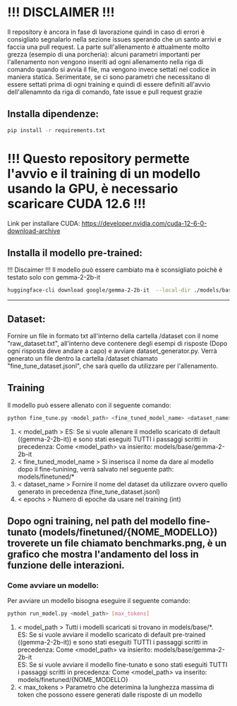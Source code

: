 # !!! DISCLAIMER !!!
Il repository è ancora in fase di lavorazione quindi in caso di errori è consigliato segnalarlo nella sezione issues sperando che un santo arrivi e faccia una pull request.
La parte sull'allenamento è attualmente molto grezza (esempio di una porcheria): alcuni parametri importanti per l'allenamento non vengono inseriti ad ogni allenamento nella riga di comando quando si avvia il file, ma vengono invece settati nel codice
in maniera statica.
Serimentate, se ci sono parametri che necessitano di essere settati prima di ogni training e quindi di essere definiti all'avvio dell'allenamnto da riga di comando, fate issue e pull request grazie

## Installa dipendenze:
```bash 
pip install -r requirements.txt
```
# !!! Questo repository permette l'avvio e il training di un modello usando la GPU, è necessario scaricare CUDA 12.6 !!!
Link per installare CUDA:
https://developer.nvidia.com/cuda-12-6-0-download-archive


## Installa il modello pre-trained:
!!! Discaimer !!!
Il modello può essere cambiato ma è sconsigliato poichè è testato solo con gemma-2-2b-it
```bash
huggingface-cli download google/gemma-2-2b-it  --local-dir ./models/base/gemma-2-2b-it
```

---------------------------------------------------------------

## Dataset:
Fornire un file in formato txt all'interno della cartella /dataset con il nome "raw_dataset.txt", all'interno deve contenere degli esempi di risposte (Dopo ogni risposta deve andare a capo) e avviare dataset_generator.py.
Verrà generato un file dentro la cartella /dataset chiamato "fine_tune_dataset.jsonl", che sarà quello da utilizzare per l'allenamento.

## Training
Il modello può essere allenato con il seguente comando:
```bash
python fine_tune.py <model_path> <fine_tuned_model_name> <dataset_name> <epochs>
```
1. < model_path >
ES: Se si vuole allenare il modello scaricato di default ((gemma-2-2b-it)) e sono stati eseguiti TUTTI i passaggi scritti in precedenza:
Come <model_path> va insierito: models/base/gemma-2-2b-it
2. < fine_tuned_model_name >
Si inserisca il nome da dare al modello dopo il fine-tunining, verrà salvato nel seguente path:
models/finetuned/*
3. < dataset_name >
Fornire il nome del dataset da utilizzare ovvero quello generato in precedenza (fine_tune_dataset.jsonl)
4. < epochs >
Numero di epoche da usare nel training (int)

## Dopo ogni training, nel path del modello fine-tunato (models/finetuned/{NOME_MODELLO}) troverete un file chiamato benchmarks.png, è un grafico che mostra l'andamento del loss in funzione delle interazioni.

### Come avviare un modello:
Per avviare un modello bisogna eseguire il seguente comando:
```bash
python run_model.py <model_path> [max_tokens]
```
1. < model_path >
Tutti i modelli scaricati si trovano in models/base/*.<br>
ES: Se si vuole avviare il modello scaricato di default pre-trained ((gemma-2-2b-it)) e sono stati eseguiti TUTTI i passaggi scritti in precedenza:
Come <model_path> va insierito: models/base/gemma-2-2b-it<br>
ES: Se si vuole avviare il modello fine-tunato e sono stati eseguiti TUTTI i passaggi scritti in precedenza:
Come <model_path> va inserito: models/finetuned/{NOME_MODELLO}
2. < max_tokens >
Parametro che deterimina la lunghezza massima di token che possono essere generati dalle risposte di un modello